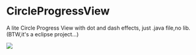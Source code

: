 # CircleProgressView
A lite Circle Progress View with dot and dash effects, just .java file,no lib.
(BTW,it's a eclipse project...)


![](https://github.com/jackL-e-e/CircleProgressView/blob/master/CircleProgressView/screenShot.gif)
